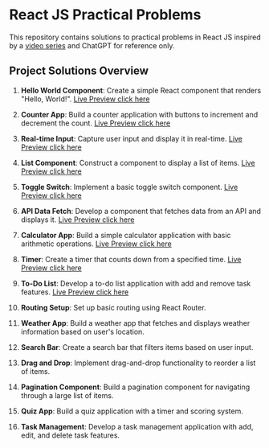 # React JS Practical Problems
This repository contains solutions to practical problems in React JS inspired by a <a href="https://youtu.be/hl2b4q-Jbqc?si=he4YTr8HXfFsnH9W" target="_blank">video series</a> and ChatGPT for reference only.


## Project Solutions Overview
1. **Hello World Component**: Create a simple React component that renders "Hello, World!". <a href="https://tranquil-lolly-5747ef.netlify.app/" target="_blank">Live Preview click here</a>

2. **Counter App**: Build a counter application with buttons to increment and decrement the count. <a href="https://jazzy-entremet-8acf5c.netlify.app/" target="_blank">Live Preview click here</a>

3. **Real-time Input**: Capture user input and display it in real-time. <a href="https://rad-crisp-72d829.netlify.app" target="_blank">Live Preview click here</a>


4. **List Component**: Construct a component to display a list of items. <a href="https://celadon-meringue-268000.netlify.app" target="_blank">Live Preview click here</a>

5. **Toggle Switch**: Implement a basic toggle switch component. <a href="https://jocular-biscotti-adef7b.netlify.app" target="_blank">Live Preview click here</a>

6. **API Data Fetch**: Develop a component that fetches data from an API and displays it. <a href="https://quotesapitestreact.netlify.app/" target="_blank">Live Preview click here</a>

7. **Calculator App**: Build a simple calculator application with basic arithmetic operations. <a href="https://calculadorareactasd.netlify.app/" target="_blank">Live Preview click here</a>

8. **Timer**: Create a timer that counts down from a specified time. <a href="https://leafy-cendol-f29f06.netlify.app/" target="_blank">Live Preview click here</a>

9. **To-Do List**: Develop a to-do list application with add and remove task features. <a href="https://serene-cuchufli-e03091.netlify.app/" target="_blank">Live Preview click here</a>

10. **Routing Setup**: Set up basic routing using React Router.
11. **Weather App**: Build a weather app that fetches and displays weather information based on user's location.
12. **Search Bar**: Create a search bar that filters items based on user input.
13. **Drag and Drop**: Implement drag-and-drop functionality to reorder a list of items.
14. **Pagination Component**: Build a pagination component for navigating through a large list of items.
15. **Quiz App**: Build a quiz application with a timer and scoring system.
16. **Task Management**: Develop a task management application with add, edit, and delete task features.

